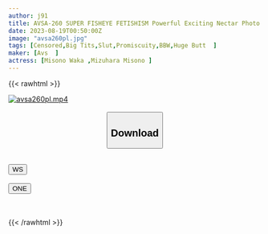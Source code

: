 ```yaml
---
author: j91
title: AVSA-260 SUPER FISHEYE FETISHISM Powerful Exciting Nectar Photo Big Tits & Big Ass Whip Whip W Flesh And Lewd BODY AVSA-260
date: 2023-08-19T00:50:00Z
image: "avsa260pl.jpg"
tags: [Censored,Big Tits,Slut,Promiscuity,BBW,Huge Butt	 ]
maker: [Avs  ]
actress: [Misono Waka ,Mizuhara Misono ]
---
```



{{< rawhtml >}}

<div class="video" data-videoid="yb456r3al9c5">
    <a href="javascript:;">
        <img src="https://my.j91.asia/posts/avsa260pl/avsa260pl.jpg" width="WIDTH" height="HEIGHT" alt="avsa260pl.mp4" loading="lazy">
    </a>
</div>

<script type="text/javascript" src="https://j91.asia/asset/on-demand-ws.js"></script>

<br>
  <link rel="stylesheet" href="https://j91.asia/asset/bs5.css">
  
  <center>
  <button class="btn btn-primary" type="button" data-bs-toggle="collapse" data-bs-target=".multi-collapse" aria-expanded="false" aria-controls="multiCollapseExample1 multiCollapseExample2"><h2>Download</h2></button></center>
</p>
<div class="row">
  <div class="col">
    <div class="collapse multi-collapse" id="multiCollapseExample1">
      <div class="card card-body">
	      	      <br>
<div class="buttons">  
<a href="https://wolfstream.tv/yb456r3al9c5"><button class="btn-hover color-3"><i class="fa fa-download"></i> WS</button></a></div>
    </div>
  </div>
</div>
  <div class="col">
    <div class="collapse multi-collapse" id="multiCollapseExample2">
      <div class="card card-body">
	      <br>
<div class="buttons">
    <a href="https://oneupload.to/4do1yfqaopru"><button class="btn-hover color-9"><i class="fa fa-download"></i> ONE</button></a></div>
<br><br>
      </div>
    </div>
  </div>
</div>

{{< /rawhtml >}}